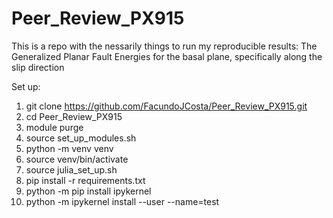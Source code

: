 # Peer_Review_PX915
This is a repo with the nessarily things to run my reproducible results: The Generalized Planar Fault Energies for the basal plane, specifically along the slip direction

Set up:

1. git clone https://github.com/FacundoJCosta/Peer_Review_PX915.git
2. cd Peer_Review_PX915
3. module purge
4. source set_up_modules.sh
5. python -m venv venv
6. source venv/bin/activate
7. source julia_set_up.sh
8. pip install -r requirements.txt
9. python -m pip install ipykernel
10. python -m ipykernel install --user --name=test
